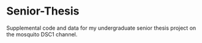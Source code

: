# Senior-Thesis
Supplemental code and data for my undergraduate senior thesis project on the mosquito DSC1 channel.
